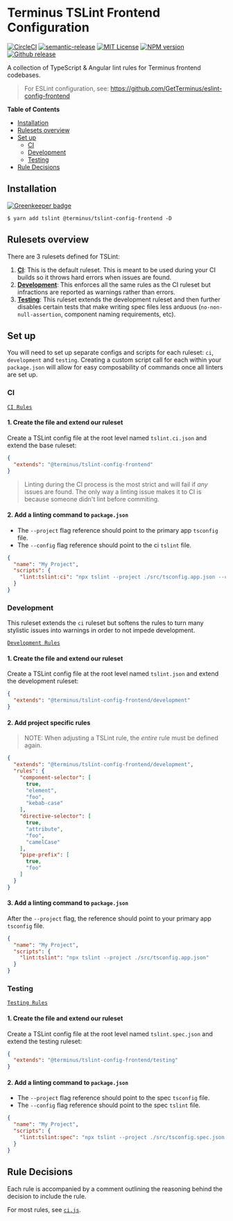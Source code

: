<h1>Terminus TSLint Frontend Configuration</h1>

[![CircleCI][circle-badge]][circle-link]
[![semantic-release][semantic-release-badge]][semantic-release]
[![MIT License][license-image]][license-url]
[![NPM version][npm-version-image]][npm-url]
[![Github release][gh-release-badge]][gh-releases]

A collection of TypeScript & Angular lint rules for Terminus frontend codebases.

> For ESLint configuration, see: https://github.com/GetTerminus/eslint-config-frontend


<!-- START doctoc generated TOC please keep comment here to allow auto update -->
<!-- DON'T EDIT THIS SECTION, INSTEAD RE-RUN doctoc TO UPDATE -->
**Table of Contents**

- [Installation](#installation)
- [Rulesets overview](#rulesets-overview)
- [Set up](#set-up)
  - [CI](#ci)
  - [Development](#development)
  - [Testing](#testing)
- [Rule Decisions](#rule-decisions)

<!-- END doctoc generated TOC please keep comment here to allow auto update -->


## Installation

[![Greenkeeper badge](https://badges.greenkeeper.io/GetTerminus/tslint-config-frontend.svg)](https://greenkeeper.io/)

```
$ yarn add tslint @terminus/tslint-config-frontend -D
```

## Rulesets overview

There are 3 rulesets defined for TSLint:

1. **[CI](#CI)**: This is the default ruleset. This is meant to be used during your CI builds so it throws hard errors when issues are
   found.
2. **[Development](#Development)**: This enforces all the same rules as the CI ruleset but infractions are reported as warnings rather than
   errors.
3. **[Testing](#Testing)**: This ruleset extends the development ruleset and then further disables certain tests that make writing spec
   files less arduous (`no-non-null-assertion`, component naming requirements, etc).


## Set up

You will need to set up separate configs and scripts for each ruleset: `ci`, `development` and `testing`. Creating a custom script call for
each within your `package.json` will allow for easy composability of commands once all linters are set up.

### CI

[`CI Rules`](./ci.js)

#### 1. Create the file and extend our ruleset

Create a TSLint config file at the root level named `tslint.ci.json` and extend the base ruleset:

```json
{
  "extends": "@terminus/tslint-config-frontend"
}
```

> Linting during the CI process is the most strict and will fail if _any_ issues are found. The only way a linting issue makes it to CI is
> because someone didn't lint before commiting.

#### 2. Add a linting command to `package.json`

- The `--project` flag reference should point to the primary app `tsconfig` file.
- The `--config` flag reference should point to the ci `tslint` file.

```json
{
  "name": "My Project",
  "scripts": {
    "lint:tslint:ci": "npx tslint --project ./src/tsconfig.app.json --config ./tslint.ci.json"
  }
}
```


### Development

This ruleset extends the `ci` ruleset but softens the rules to turn many stylistic issues into warnings in order to not impede development.

[`Development Rules`](./development.js)

#### 1. Create the file and extend our ruleset

Create a TSLint config file at the root level named `tslint.json` and extend the development ruleset:

```json
{
  "extends": "@terminus/tslint-config-frontend/development"
}
```

#### 2. Add project specific rules

> NOTE: When adjusting a TSLint rule, the _entire_ rule must be defined again.

```json
{
  "extends": "@terminus/tslint-config-frontend/development",
  "rules": {
    "component-selector": [
      true,
      "element",
      "foo",
      "kebab-case"
    ],
    "directive-selector": [
      true,
      "attribute",
      "foo",
      "camelCase"
    ],
    "pipe-prefix": [
      true,
      "foo"
    ]
  }
}
```

#### 3. Add a linting command to `package.json`

After the `--project` flag, the reference should point to your primary app `tsconfig` file.

```json
{
  "name": "My Project",
  "scripts": {
    "lint:tslint": "npx tslint --project ./src/tsconfig.app.json"
  }
}
```


### Testing

[`Testing Rules`](./testing.js)

#### 1. Create the file and extend our ruleset

Create a TSLint config file at the root level named `tslint.spec.json` and extend the testing ruleset:

```json
{
  "extends": "@terminus/tslint-config-frontend/testing"
}
```

#### 2. Add a linting command to `package.json`

- The `--project` flag reference should point to the spec `tsconfig` file.
- The `--config` flag reference should point to the spec `tslint` file.

```json
{
  "name": "My Project",
  "scripts": {
    "lint:tslint:spec": "npx tslint --project ./src/tsconfig.spec.json --config ./tslint.spec.json"
  }
}
```


## Rule Decisions

Each rule is accompanied by a comment outlining the reasoning behind the decision to include the rule.

For most rules, see [`ci.js`](./ci.js).




<!--
  LINKS
-->

<!-- BADGES -->
[circle-badge]:           https://circleci.com/gh/GetTerminus/tslint-config-frontend/tree/release.svg?style=shield
[npm-version-image]:      http://img.shields.io/npm/v/@terminus/tslint-config-frontend.svg
[semantic-release-badge]: https://img.shields.io/badge/%20%20%F0%9F%93%A6%F0%9F%9A%80-semantic--release-e10079.svg
[license-image]:          http://img.shields.io/badge/license-MIT-blue.svg
[gh-release-badge]:       https://img.shields.io/github/release/GetTerminus/tslint-config-frontend.svg
[gh-releases]:            https://github.com/GetTerminus/tslint-config-frontend/releases/
[circle-link]:            https://circleci.com/gh/GetTerminus/tslint-config-frontend/tree/release
[semantic-release]:       https://github.com/semantic-release/semantic-release
[npm-url]:                https://npmjs.org/package/@terminus/tslint-config-frontend
[license-url]:            https://github.com/GetTerminus/tslint-config-frontend/blob/release/LICENSE
